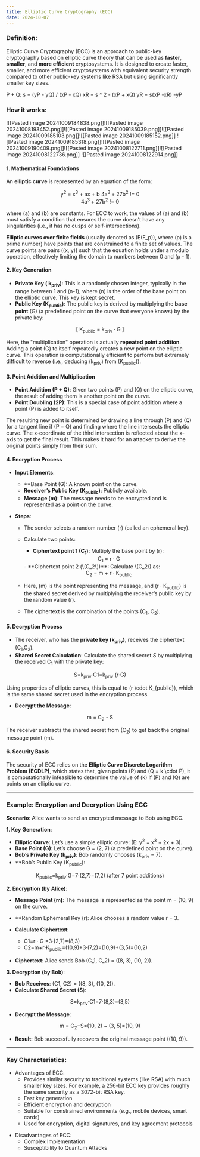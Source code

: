 ```yaml
---
title: Elliptic Curve Cryptography (ECC)
date: 2024-10-07
---
```

### Definition:
Elliptic Curve Cryptography (ECC) is an approach to public-key cryptography based on elliptic curve theory that can be used as **faster**, **smaller**, and **more efficient** cryptosystems.  It is designed to create faster, smaller, and more efficient cryptosystems with equivalent security strength compared to other public-key systems like RSA but using significantly smaller key sizes.

P + Q:
s = (yP - yQ) / (xP - xQ)
xR = s ^ 2 - (xP + xQ)
yR = s(xP -xR) -yP

### How it works:
![[Pasted image 20241009184838.png]]![[Pasted image 20241008193452.png]]![[Pasted image 20241009185039.png]]![[Pasted image 20241009185103.png]]![[Pasted image 20241009185152.png]]
![[Pasted image 20241009185318.png]]![[Pasted image 20241009190409.png]]![[Pasted image 20241008122711.png]]![[Pasted image 20241008122736.png]]
![[Pasted image 20241008122914.png]]

#### 1. Mathematical Foundations

An **elliptic curve** is represented by an equation of the form:

<center>
y<sup>2</sup> = x<sup>3</sup> + ax + b
4a<sup>3 </sup> + 27b<sup>2</sup> != 0
</center>
<center>
4a<sup>3 </sup> + 27b<sup>2</sup> != 0
</center>

where \(a\) and \(b\) are constants. For ECC to work, the values of \(a\) and \(b\) must satisfy a condition that ensures the curve doesn’t have any singularities (i.e., it has no cusps or self-intersections).

**Elliptic curves over finite fields** (usually denoted as \(E(F_p)\), where \(p\) is a prime number) have points that are constrained to a finite set of values. The curve points are pairs \((x, y)\) such that the equation holds under a modulo operation, effectively limiting the domain to numbers between 0 and \(p - 1\).

#### 2. Key Generation

- **Private Key ( k<sub>priv</sub>)**: This is a randomly chosen integer, typically in the range between 1 and \(n-1\), where \(n\) is the order of the base point on the elliptic curve. This key is kept secret.
- **Public Key (K<sub>public</sub>)**: The public key is derived by multiplying the **base point** \(G\) (a predefined point on the curve that everyone knows) by the private key:

<center>  [  K<sub>public</sub> = k<sub>priv</sub> · G  ] </center>

  Here, the "multiplication" operation is actually **repeated point addition**. Adding a point \(G\) to itself repeatedly creates a new point on the elliptic curve. This operation is computationally efficient to perform but extremely difficult to reverse (i.e., deducing \(k<sub>priv</sub>\) from \(K<sub>public</sub>)).

#### 3. Point Addition and Multiplication

- **Point Addition (P + Q)**: Given two points \(P\) and \(Q\) on the elliptic curve, the result of adding them is another point on the curve.
- **Point Doubling (2P)**: This is a special case of point addition where a point \(P\) is added to itself.

The resulting new point is determined by drawing a line through \(P\) and \(Q\) (or a tangent line if (P = Q) and finding where the line intersects the elliptic curve. The x-coordinate of the third intersection is reflected about the x-axis to get the final result. This makes it hard for an attacker to derive the original points simply from their sum.
#### 4. Encryption Process

- **Input Elements**:
  - **Base Point (G\): A known point on the curve.
  - **Receiver’s Public Key (K<sub>public</sub>)**: Publicly available.
  - **Message (m)**: The message needs to be encrypted and is represented as a point on the curve.

- **Steps**:
  - The sender selects a random number \(r\) (called an ephemeral key).
  - Calculate two points:
    - **Ciphertext point 1 (C<sub>1</sub>)**: Multiply the base point by \(r\):
	<center>
      C<sub>1</sub> = r  · G
    </center>
    - **Ciphertext point 2 (\(C_2\))**: Calculate \(C_2\) as:

	<center>
      C<sub>2</sub> = m + r · K<sub>public</sub>
    </center>

  - Here, \(m\) is the point representing the message, and (r · K<sub>public</sub>) is the shared secret derived by multiplying the receiver’s public key by the random value \(r\).
  - The ciphertext is the combination of the points (C<sub>1</sub>, C<sub>2</sub>).
#### 5. Decryption Process

- The receiver, who has the **private key (k<sub>priv</sub>)**, receives the ciphertext (C<sub>1</sub>,C<sub>2</sub>).
- **Shared Secret Calculation**: Calculate the shared secret *S* by multiplying the received C<sub>1</sub>​ with the private key:

<center>
S=k<sub>priv</sub>⋅C1​=k<sub>priv</sub>⋅(r⋅G)
</center>

  Using properties of elliptic curves, this is equal to \(r \cdot K_{public}\), which is the same shared secret used in the encryption process.

- **Decrypt the Message**:
<center>
  m = C<sub>2</sub> - S
</center>

  The receiver subtracts the shared secret from \(C<sub>2</sub>\) to get back the original message point \(m\).
#### 6. Security Basis

The security of ECC relies on the **Elliptic Curve Discrete Logarithm Problem (ECDLP)**, which states that, given points \(P\) and \(Q = k \cdot P\), it is computationally infeasible to determine the value of \(k\) if \(P\) and \(Q\) are points on an elliptic curve.

---

### Example: Encryption and Decryption Using ECC

**Scenario**: Alice wants to send an encrypted message to Bob using ECC.

**1. Key Generation**:
- **Elliptic Curve**: Let’s use a simple elliptic curve: \(E: y<sup>2</sup> = x<sup>3</sup> + 2x + 3).
- **Base Point (G)**: Let’s choose G = (2, 7) (a predefined point on the curve).
- **Bob’s Private Key (k<sub>priv</sub>)**: Bob randomly chooses (k<sub>priv</sub> = 7\).
- **Bob’s Public Key (K<sub>public</sub>):

<center>
  K<sub>public</sub>=k<sub>priv</sub>⋅G=7⋅(2,7)=(7,2) (after 7 point additions)
</center>

**2. Encryption (by Alice)**:
- **Message Point (m)**: The message is represented as the point m = (10, 9) on the curve.
- **Random Ephemeral Key (r): Alice chooses a random value r = 3.
- **Calculate Ciphertext**:
  - C1​=r ⋅ G =3⋅(2,7)=(8,3)
  - C2​=m+r⋅K<sub>public</sub>=(10,9)+3⋅(7,2)=(10,9)+(3,5)=(10,2)

- **Ciphertext**: Alice sends Bob (C_1, C_2) = ((8, 3), (10, 2)).

**3. Decryption (by Bob)**:
- **Bob Receives**: (C1, C2) = ((8, 3), (10, 2)).
- **Calculate Shared Secret (S**):

<center>
	S=k<sub>priv</sub>⋅C1​=7⋅(8,3)=(3,5)
</center>

- **Decrypt the Message**:
<center>
m = C<sub>2</sub>​−S=(10, 2) − (3, 5)=(10, 9)
</center>

- **Result**: Bob successfully recovers the original message point \((10, 9)\).

---
### Key Characteristics:
* Advantages of ECC:
	- Provides similar security to traditional systems (like RSA) with much smaller key sizes. For example, a 256-bit ECC key provides roughly the same security as a 3072-bit RSA key.
	- Fast key generation
	- Efficient encryption and decryption
	- Suitable for constrained environments (e.g., mobile devices, smart cards)
	- Used for encryption, digital signatures, and key agreement protocols
- Disadvantages of ECC:
	- Complex Implementation
	- Susceptibility to Quantum Attacks

